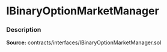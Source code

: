 # IBinaryOptionMarketManager

### Description <a id="description"></a>

**Source:** contracts/interfaces/IBinaryOptionMarketManager.sol

